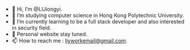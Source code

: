 - 👋 Hi, I’m @LIJiongyi.
- 👀 I’m studying computer science in Hong Kong Polytechnic University.
- 🌱 I’m currently learning to be a full stack developer and also interested in security field.
- 💞️ Personal website stay tuned.
- 📫 How to reach me : ljyworkemail@gmail.com.
